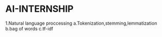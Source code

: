 # AI-INTERNSHIP
1.Natural language proccessing
a.Tokenization,stemming,lemmatization
b.bag of words
c.tf-idf
